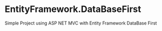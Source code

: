 # EntityFramework.DataBaseFirst
Simple Project using ASP NET MVC with Entity Framework DataBase First
